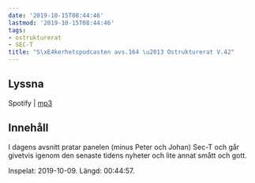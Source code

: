 ```yaml
---
date: '2019-10-15T08:44:46'
lastmod: '2019-10-15T08:44:46'
tags:
- ostrukturerat
- SEC-T
title: "S\xE4kerhetspodcasten avs.164 \u2013 Ostrukturerat V.42"
---
```

## Lyssna

Spotify \| [mp3](http://traffic.libsyn.com/sakerhetspodcasten/2019-10-09_Ostrukturerat.mp3)

## Innehåll

I dagens avsnitt pratar panelen (minus Peter och Johan) Sec-T och går givetvis igenom
den senaste tidens nyheter och lite annat smått och gott.

Inspelat: 2019-10-09. Längd: 00:44:57.

